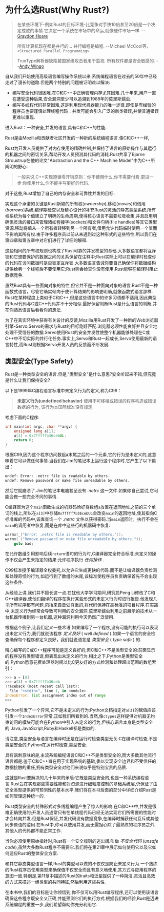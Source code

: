 # 为什么选Rust(Why Rust?)

> 在某些环境下-例如Rust的目标环境-比竞争对手快10倍甚至20倍是一个决定成败的事情.它决定一个系统在市场中的命运,就像硬件市场一样.
> --[Graydon Hoare](http://graydon.livejournal.com/236436.html)
>
> 所有计算机现在都是并行的...
> 并行编程是编程.
> --Michael McCool等，`<Structured Parallel Programming>`
>
> TrueType解析器缺陷被国家级攻击者用于监视.
> 所有软件都是安全敏感的.
> --[Andy Wingo](https://twitter.com/andywingo/status/610765099498872832)

自从我们开始使用高级语言编写操作系统以来,系统编程语言在过去的50年中已经走过了漫长的道路.但是两个特别的问题被证明难以解决:

- 编写安全代码很困难.在C和C++中正确管理内存尤其困难.几十年来,用户一直在遭受这种后果,安全漏洞至少可以追溯到1988年的莫里斯蠕虫.
- 编写多线程代码非常困难,这是利用现代机器能力的唯一途径.即使是有经验的程序员也要谨慎处理线程代码：并发可能会引入广泛的新类错误,并使普通错误更难以重现.

进入Rust：一种安全,并发的语言,具有C和C++的性能.

Rust是由Mozilla和贡献者社区开发的一种新的系统编程语言.像C和C++一样,

Rust为开发人员提供了对内存使用的精确控制,并保持了语言的原始操作与其运行的机器之间的密切关系,帮助开发人员预测其代码的消耗.Rust共享了Bjarne Stroustrup在他的论文"Abstraction and the C++ Machine Model"中为C++所阐明的野心:

> 一般来说,C++实现遵循零开销原则：你不使用什么,你不需要付费.更进一步:你使用什么,你不能手写更好的代码.

对于这些,Rust增加了自己的内存安全和可靠性并发的目标.

实现这个承诺的关键是Rust新颖的所有权(*ownership*),移动(*moves*)和借用(*borrows*)系统,编译期检查以及精心设计的补充Rust的灵活的静态类型系统.所有权系统为每个值建立了明确的生命周期,使得核心语言不需要垃圾收集,并且启用明确但灵活的接口来管理诸如套接字(sockets)和文件句柄(file handles)等其它类型资源.移动将值从一个所有者转移到另一个所有者,借用允许代码临时使用一个值而不影响其所有权.由于许多程序员以前从未遇到过这种形式的这些特性,所以我们在第四章和第五章中对它们进行了详细的解释.

这些相同的所有权规则也构成了Rust可靠的并发模型的基础.大多数语言都将互斥锁和它想要保护的数据之间的关系保留在注释中;Rust实际上可以在编译时检查你的代码在访问数据时是否锁定互斥锁.大多数语言告诫你要自己确保你将数据结构提供给另一个线程后不要使用它;Rust则会检查你没有使用.Rust能够在编译时阻止数据竞争.

虽然Rust具有一些面向对象的特性,但它并不是一种面向对象的语言.Rust不是一种函数式语言，尽管它确实倾向于使计算结果的影响更明确,就像函数式语言那样.
Rust在某种程度上类似于C和C++,但是这些语言中的许多习语都不适用,因此典型的Rust代码与C或C++代码并不十分相似.最好保留判断Rust是什么语言的判断,并在你熟悉语言后看看你的想法.

为了在真实环境中获得有关设计的反馈,Mozilla用Rust开发了一种新的Web浏览器引擎-Servo.Servo的需求与Rust的目标刚好匹配:浏览器必须性能良好并且安全地处理不受信任的数据.Servo使用Rust的安全并发性使整个机器能够处理在C或C++中不切实际的并行化任务.事实上,Servo和Rust一起成长,Servo使用最新的语言特性,而Rust则根据Servo开发人员的反馈而不断发展.

## 类型安全(Type Safety)

Rust是一种类型安全的语言.但是,"类型安全"是什么意思?安全听起来不错,但究竟是什么让我们保持安全?

以下是1999年C编程语言标准中未定义行为的定义,称为C99：

> **未定义行为(undefined behavior)**
> 使用不可移植或错误的程序构造或错误数据的行为,
该行为本国际标准没有规定.

考虑下面的C程序:

```C
int main(int argc, char **argv) {
    unsigned long a[1];
    a[3] = 0x7ffff7b36cebUL;
    return 0;
}
```

根据C99,因为这个程序访问数组a末尾之后的一个元素,它的行为是未定义的,这意味着它可以做任何事情.当我们在Jim的笔记本上运行这个程序时,它产生了以下输出：

```C
undef: Error: .netrc file is readable by others.
undef: Remove password or make file unreadable by others.
```

然后它就崩溃了.Jim的笔记本电脑甚至没有 *.netrc* 这一文件.如果你自己尝试,它可能会做一些完全不同的事情.

C编译器为这个`main`函数生成的机器码恰好将数组`a`放置在返回地址之前的三个单词的栈上,所以在`a[3]`中存储`0x7ffff7b36cebUL`会改变`main`的返回地址,使其指向C标准库的代码中,该库查询一个 *.netrc* 文件以获得密码.当`main`返回时，执行不会在`main`的调用者中恢复,而是在库中这些行的机器码中恢复:

```C
warnx(_("Error: .netrc file is readable by others."));
warnx(_("Remove password or make file unreadable by others."));
    goto bad;
```

在允许数组引用影响后续`return`语句的行为时,C编译器完全符合标准.未定义的操作不仅会产生未指定的结果:允许程序执行 *任何操作* .

C99标准授予编译器全权委托,以允许它生成更快的代码.而不是让编译器负责检测和处理奇怪的行为,如运行到了数组的末尾,该标准使程序员负责确保首先不会出现这些条件.

从经验上讲,我们并不擅长这一点.在犹他大学学习期间,研究员Peng Li修改了C和C++编译器,使他们翻译的程序在执行某些形式的未定义行为时进行报告.他发现几乎所有程序都有问题,包括来自备受尊重的,将代码保持在高标准的项目程序.在实践中,未定义行为经常会导致可利用的安全漏洞.莫里斯蠕虫利用之前展示的技术从一台机器传播到另一台机器,这种漏洞利用今天仍然广泛使用.

根据这个例子,让我们定义一些术语.如果编写了一个程序,没有可能的执行可以表现出未定义行为,我们就说该程序 *定义良好* ( *well defined* ).如果一个语言的安全检查确保每个程序都定义良好，我们就说语言是 *类型安全* ( *type safe* ) 的.

精心编写的C或C++程序可能是定义良好的,但C和C++不是类型安全的:前面显示的程序没有类型错误,但表现出未定义的行为.相比之下,Python是类型安全的.Python愿意花费处理器时间以比C更友好的方式检测和处理超出范围的数组索引：

```Python
>>> a = [0]
>>> a[3] = 0x7ffff7b36ceb
Traceback (most recent call last):
  File "<stdin>", line 1, in <module>
IndexError: list assignment index out of range
>>>
```

Python引发了一个异常,它不是未定义的行为:Python文档指定对`a[3]`的赋值应该引发一个`IndexError`异常,正如我们所看到的.当然,像`ctypes`这样提供对机器无约束访问的模块可能会在Python中引入未定义的行为,但核心语言本身是类型安全的.Java,JavaScript,Ruby和Haskell都是类似的.

请注意,类型安全与语言在编译时还是在运行时检查类型无关:C在编译时检查,不是类型安全的;Python在运行时检查,类型安全.

具有讽刺意味的是,主流系统编程语言C和C++不是类型安全的,而大多数其他流行语言都是.鉴于C和C++旨在用于实现系统的基础,委以实现安全边界和不受信任的数据接触的重任,拥有类型安全对他们来说似乎是特别宝贵的品质.

这就是Rust要解决的几十年来的矛盾:它既是类型安全的,也是一种系统编程语言.Rust旨在实现那些需要性能和对资源进行细粒度控制的基础系统层,仍保证了由安全类型提供的可预测性的基本水平.我们将在本书后面的部分中详细介绍Rust是如何管理这种统一的.

Rust类型安全的特殊形式对多线程编程产生了惊人的影响.在C和C++中,并发是很难正确使用的;开发人员通常只有在单线程代码已经无法实现它们所需要的性能时才会转向并发.但是Rust保证,并发代码没有数据竞争,在编译时捕获任何互斥或其他同步原语的滥用.在Rust中,你可以使用并发,而无需担心除了最熟练的程序员之外,其他人的代码都不能正常工作.

当你必须使用原始指针时,Rust有一个安全规则的逃出阀.叫做 *不安全代码* (*unsafe code*),虽然大多数Rust程序不需要它.我们将在第21章中展示如何使用它以及它如何适应Rust的整体安全方案.

和其它静态类型语言一样,Rust的类型可以做的不仅仅是防止未定义行为.一个熟练的Rust程序员使用类型来确保值不仅安全而且有意义地使用,其方式与应用程序的意图一致.特别是,第11章中描述的Rust的traits和泛型提供了一种简洁,灵活且高效的方式来描述一组类型的共同特征,然后利用这些共性.

在本书中,我们的目标是让你领悟到,你不仅可以用Rust编写程序,还可以使用该语言确保这些程序既安全又正确,并能预测它们的执行方式.根据我们的经验,Rust是迈进系统编程的重要一步,我们希望帮助你充分利用它.
